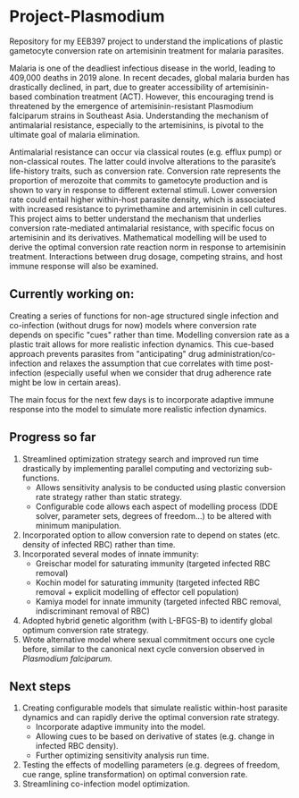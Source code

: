 # Project-Plasmodium
Repository for my EEB397 project to understand the implications of plastic gametocyte conversion rate on artemisinin treatment for malaria parasites.

Malaria is one of the deadliest infectious disease in the world, leading to 409,000 deaths in 2019 alone. In recent decades, global malaria burden has drastically declined, in part, due to greater accessibility of artemisinin-based combination treatment (ACT).  However, this encouraging trend is threatened by the emergence of artemisinin-resistant Plasmodium falciparum strains in Southeast Asia.  Understanding the mechanism of antimalarial resistance, especially to the artemisinins, is pivotal to the ultimate goal of malaria elimination.

Antimalarial resistance can occur via classical routes (e.g. efflux pump) or non-classical routes. The latter could involve alterations to the parasite’s life-history  traits, such as conversion rate. Conversion rate represents the proportion of merozoite that commits to gametocyte production and is shown to vary in response to different external stimuli. Lower conversion rate could entail higher within-host parasite density, which is associated with increased resistance to pyrimethamine and artemisinin in cell cultures. This project aims to better understand the mechanism that underlies conversion rate-mediated antimalarial resistance, with specific focus on artemisinin and its derivatives. Mathematical modelling will be used to derive the optimal conversion rate reaction norm in response to artemisinin treatment. Interactions between drug dosage, competing strains, and host immune response will also be examined.

## Currently working on:
Creating a series of functions for non-age structured single infection and co-infection (without drugs for now) models where conversion rate depends on specific "cues" rather than time. Modelling conversion rate as a plastic trait allows for more realistic infection dynamics. This cue-based approach prevents parasites from "anticipating" drug administration/co-infection and relaxes the assumption that cue correlates with time post-infection (especially useful when we consider that drug adherence rate might be low in certain areas). 

The main focus for the next few days is to incorporate adaptive immune response into the model to simulate more realistic infection dynamics.

## Progress so far
1. Streamlined optimization strategy search and improved run time drastically by implementing parallel computing and vectorizing sub-functions.
    * Allows sensitivity analysis to be conducted using plastic conversion rate strategy rather than static strategy.
    * Configurable code allows each aspect of modelling process (DDE solver, parameter sets, degrees of freedom...) to be altered with minimum manipulation. 
2. Incorporated option to allow conversion rate to depend on states (etc. density of infected RBC) rather than time. 
3. Incorporated several modes of innate immunity:
    * Greischar model for saturating immunity (targeted infected RBC removal)
    * Kochin model for saturating immunity (targeted infected RBC removal + explicit modelling of effector cell population)
    * Kamiya model for innate immunity (targeted infected RBC removal, indiscriminant removal of RBC)
4. Adopted hybrid genetic algorithm (with L-BFGS-B) to identify global optimum conversion rate strategy.
5. Wrote alternative model where sexual commitment occurs one cycle before, similar to the canonical next cycle conversion observed in *Plasmodium falciparum.*

## Next steps
1. Creating configurable models that simulate realistic within-host parasite dynamics and can rapidly derive the optimal conversion rate strategy.
    * Incorporate adaptive immunity into the model. 
    * Allowing cues to be based on derivative of states (e.g. change in infected RBC density).
    * Further optimizing sensitivity analysis run time. 
2. Testing the effects of modelling parameters (e.g. degrees of freedom, cue range, spline transformation) on optimal conversion rate. 
3. Streamlining co-infection model optimization.
